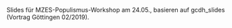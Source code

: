 Slides für MZES-Populismus-Workshop am 24.05., basieren auf gcdh_slides (Vortrag Göttingen 02/2019).
